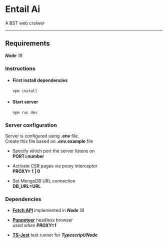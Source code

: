 # Entail Ai

A BST web cralwer  

---

## Requirements

_**Node** 18_

### **Instructions**

- #### First install dependencies
  ```
  npm install
  ```
- #### Start server
  ```
  npm run dev
  ```

### **Server configuration**

Server is configured using **.env** file. <br> Create this file based on
**.env.example** file

* Specify which port the server listens on <br>
  **PORT=number**

* Activate CSR pages via proxy interceptor <br>
  **PROXY= 1 | 0**

* Set MongoDB URL connection <br>
  **DB_URL=URL**

### **Dependencies**

*  [**Fetch API**](https://developer.mozilla.org/en-US/docs/Web/API/Fetch_API) implemented in _**Node** 18_ <br>
*    [**Puppeteer**](https://pptr.dev/) headless browser <br>
    _used when **PROXY=1**_

*    [**TS-Jest**](https://kulshekhar.github.io/ts-jest/) test runner for  _**Typescript/Node**_<br>